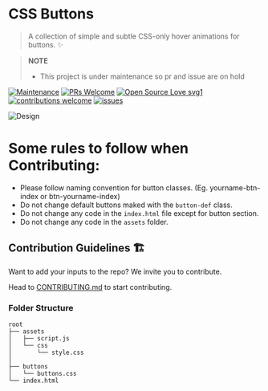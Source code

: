 # CSS Buttons
> A collection of simple and subtle CSS-only hover animations for buttons. ✨

> **NOTE**
>
> - This project is under maintenance so pr and issue are on hold


[![Maintenance](https://img.shields.io/badge/Maintained%3F-yes-green.svg?style=flat)](https://github.com/Design-and-Code/css-buttons)
[![PRs Welcome](https://img.shields.io/badge/PRs-welcome-brightgreen.svg?style=flat)](https://github.com/Design-and-Code/css-buttons)
[![Open Source Love svg1](https://badges.frapsoft.com/os/v1/open-source.svg?v=103?style=flat)](https://github.com/Design-and-Code/css-buttons)
[![contributions welcome](https://img.shields.io/badge/contributions-welcome-brightgreen.svg?style=flat)](https://github.com/Design-and-Code/css-buttons)
[![issues](https://img.shields.io/github/issues/Design-and-Code/css-buttons?color=6CC621)](https://github.com/Design-and-Code/css-buttons)

![Design](https://user-images.githubusercontent.com/65373279/193451212-96c59af4-ff8b-437a-b8da-c4d1ab4a1cc6.png)

# Some rules to follow when Contributing:

- Please follow naming convention for button classes. (Eg. yourname-btn-index or btn-yourname-index)
- Do not change default buttons maked with the ` button-def ` class.
- Do not change any code in the `index.html` file except for button section.
- Do not change any code in the `assets` folder.


## Contribution Guidelines 🏗

Want to add your inputs to the repo? We invite you to contribute.

Head to [CONTRIBUTING.md](./CONTRIBUTING.md) to start contributing.


### Folder Structure

```
root
├── assets
│   ├── script.js
│   └── css
│       └── style.css
│   
├── buttons
│   └── buttons.css
└── index.html
```
